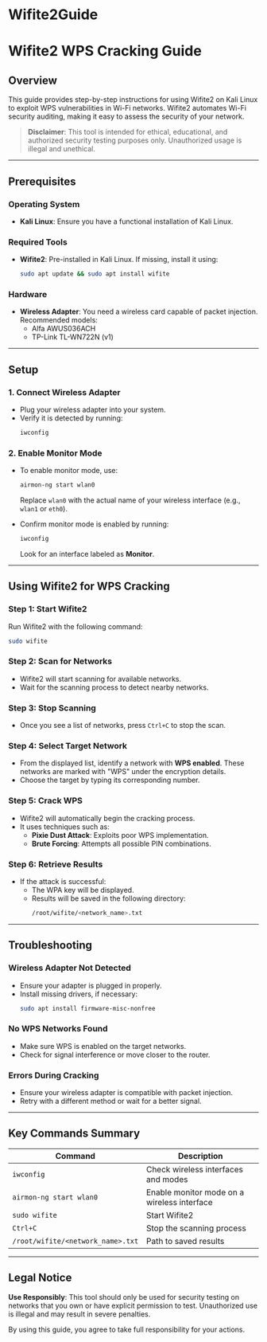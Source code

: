 # Wifite2Guide


# Wifite2 WPS Cracking Guide

## Overview
This guide provides step-by-step instructions for using Wifite2 on Kali Linux to exploit WPS vulnerabilities in Wi-Fi networks. Wifite2 automates Wi-Fi security auditing, making it easy to assess the security of your network.

> **Disclaimer**: This tool is intended for ethical, educational, and authorized security testing purposes only. Unauthorized usage is illegal and unethical.

---

## Prerequisites

### Operating System
- **Kali Linux**: Ensure you have a functional installation of Kali Linux.

### Required Tools
- **Wifite2**: Pre-installed in Kali Linux. If missing, install it using:
  ```bash
  sudo apt update && sudo apt install wifite
  ```

### Hardware
- **Wireless Adapter**: You need a wireless card capable of packet injection. Recommended models:
  - Alfa AWUS036ACH
  - TP-Link TL-WN722N (v1)

---

## Setup

### 1. Connect Wireless Adapter
- Plug your wireless adapter into your system.
- Verify it is detected by running:
  ```bash
  iwconfig
  ```

### 2. Enable Monitor Mode
- To enable monitor mode, use:
  ```bash
  airmon-ng start wlan0
  ```
  Replace `wlan0` with the actual name of your wireless interface (e.g., `wlan1` or `eth0`).

- Confirm monitor mode is enabled by running:
  ```bash
  iwconfig
  ```
  Look for an interface labeled as **Monitor**.

---

## Using Wifite2 for WPS Cracking

### Step 1: Start Wifite2
Run Wifite2 with the following command:
```bash
sudo wifite
```

### Step 2: Scan for Networks
- Wifite2 will start scanning for available networks.
- Wait for the scanning process to detect nearby networks.

### Step 3: Stop Scanning
- Once you see a list of networks, press `Ctrl+C` to stop the scan.

### Step 4: Select Target Network
- From the displayed list, identify a network with **WPS enabled**. These networks are marked with "WPS" under the encryption details.
- Choose the target by typing its corresponding number.

### Step 5: Crack WPS
- Wifite2 will automatically begin the cracking process.
- It uses techniques such as:
  - **Pixie Dust Attack**: Exploits poor WPS implementation.
  - **Brute Forcing**: Attempts all possible PIN combinations.

### Step 6: Retrieve Results
- If the attack is successful:
  - The WPA key will be displayed.
  - Results will be saved in the following directory:
    ```bash
    /root/wifite/<network_name>.txt
    ```

---

## Troubleshooting

### Wireless Adapter Not Detected
- Ensure your adapter is plugged in properly.
- Install missing drivers, if necessary:
  ```bash
  sudo apt install firmware-misc-nonfree
  ```

### No WPS Networks Found
- Make sure WPS is enabled on the target networks.
- Check for signal interference or move closer to the router.

### Errors During Cracking
- Ensure your wireless adapter is compatible with packet injection.
- Retry with a different method or wait for a better signal.

---

## Key Commands Summary

| Command                          | Description                                   |
|----------------------------------|-----------------------------------------------|
| `iwconfig`                       | Check wireless interfaces and modes          |
| `airmon-ng start wlan0`          | Enable monitor mode on a wireless interface  |
| `sudo wifite`                    | Start Wifite2                                |
| `Ctrl+C`                         | Stop the scanning process                    |
| `/root/wifite/<network_name>.txt`| Path to saved results                        |

---

## Legal Notice
**Use Responsibly**: This tool should only be used for security testing on networks that you own or have explicit permission to test. Unauthorized use is illegal and may result in severe penalties.

By using this guide, you agree to take full responsibility for your actions.
